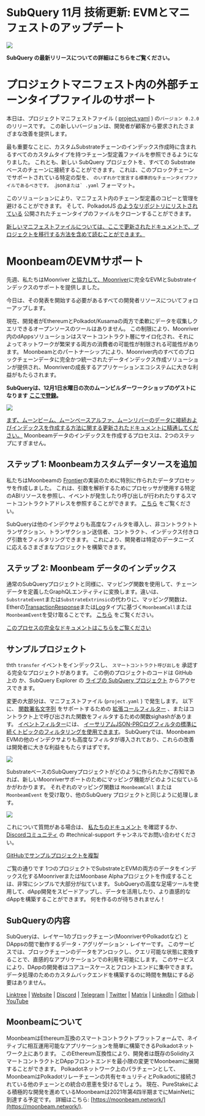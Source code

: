 # SubQuery 11月 技術更新: EVMとマニフェストのアップデート

![](https://miro.medium.com/max/1400/1*q9GErDrvAyacOPm97krV6Q.png)

**SubQuery の最新リリースについての詳細はこちらをご覧ください。**

# プロジェクトマニフェスト内の外部チェーンタイプファイルのサポート

本日は、プロジェクトマニフェストファイル ( [project.yaml](https://doc.subquery.network/create/manifest/) ) の`バージョン 0.2.0` のリリースです。 この新しいバージョンは、開発者が顧客から要求されたさまざまな改善を提供します。

最も重要なことに、カスタムSubstrateチェーンのインデックス作成時に含まれるすべてのカスタムタイプを持つチェーン型定義ファイルを参照できるようになりました。 これとも、新しい SubQuery プロジェクトを、すべての Substrate ベースのチェーンに接続することができます。 これは、このブロックチェーンでサポートされている特定の型を、 `のいずれかで宣言する標準的なチェーンタイプファイルであるべきです。 `.json`` または` .yaml `` フォーマット。

このソリューションにより、マニフェスト内のチェーン型定義のコピーと管理を避けることができます。 そして、PolkadotJS [のようなリポジトリにリストされている](https://github.com/polkadot-js/apps/tree/master/packages/apps-config/src/api/spec) 公開されたチェーンタイプのファイルをクローンすることができます。

[新しいマニフェストファイルについては、ここで更新されたドキュメントで、プロジェクトを移行する方法を含めて読むことができます。](https://doc.subquery.network/create/manifest/)

# MoonbeamのEVMサポート

先週、私たちはMoonriver [と協力して、Moonriver](https://subquery.medium.com/subquery-adds-ethereum-virtual-machine-evm-functionality-in-integration-with-moonbeam-and-ddbcdf0fd8ff)に完全なEVMとSubstrateインデックスのサポートを提供しました。

今日は、その発表を開始する必要があるすべての開発者リソースについてフォローアップします。

現在、開発者がEthereumとPolkadot/Kusamaの両方で柔軟にデータを収集しクエリできるオープンソースのツールはありません。 この制限により、Moonriver内のdAppsソリューションはスマートコントラクト層にサイロ化され、それによってネットワークが繁栄する両方の消費者の可能性が制限される可能性があります。 Moonbeamとのパートナーシップにより、Moonriver内のすべてのブロックチェーンデータに完全かつ統一されたデータインデックス作成ソリューションが提供され、Moonriverの成長するアプリケーションエコシステムに大きな利益がもたらされます。

**SubQueryは、12月1日水曜日の次のムーンビルダーワークショップのゲストになります** [**ここで登録**](https://www.crowdcast.io/e/moonbuilders-ws/10)**。**

![](https://miro.medium.com/max/600/1*AET6Ek_PqFDROC29Jiitnw.gif)

[まず、ムーンビーム、ムーンベースアルファ、ムーンリバーのデータに接続およびインデックスを作成する方法に関する更新されたドキュメントに精通してください。](https://doc.subquery.network/create/moonbeam/) Moonbeamデータのインデックスを作成するプロセスは、2つのステップにすぎません。

## ステップ 1: Moonbeamカスタムデータソースを追加

私たちはMoonbeamの [Frontier](https://github.com/paritytech/frontier)の実装のために特別に作られたデータプロセッサを作成しました。 これは、引数を解析するためにプロセッサが使用する特定のABIリソースを参照し、イベントが発生したり呼び出しが行われたりするスマートコントラクトアドレスを参照することができます。 [こちら](https://doc.subquery.network/create/moonbeam/#data-source-spec) をご覧ください。

SubQueryは他のインデクサよりも高度なフィルタを導入し、非コントラクトトランザクション、トランザクション送信者、コントラクト、インデックス付きログ引数をフィルタリングできます。 これにより、開発者は特定のデータニーズに応えるさまざまなプロジェクトを構築できます。

## ステップ 2: Moonbeam データのインデックス

通常のSubQueryプロジェクトと同様に、マッピング関数を使用して、チェーンデータを定義したGraphQLエンティティに変換します。違いは、`SubstrateEvent`または`SubstrateExtrinsic`の代わりに、マッピング関数は、Etherの[TransactionResponse](https://docs.ethers.io/v5/api/providers/types/#providers-TransactionResponse)または[Log](https://docs.ethers.io/v5/api/providers/types/#providers-Log)タイプに基づく`MoonbeamCall`または`MoonbeamEvent`を受け取ることです。 [こちら](https://doc.subquery.network/create/moonbeam/#moonbeamcall) をご覧ください。

[このプロセスの完全なドキュメントはこちらをご覧ください](https://doc.subquery.network/create/moonbeam/#moonbeamcall)

## サンプルプロジェクト

thth `transfer` イベントをインデックスし、 `スマートコントラクト呼び出しを` 承認する完全なプロジェクトがあります。 この例のプロジェクトのコードは GitHub 上の [](https://github.com/subquery/tutorials-moonriver-evm-starter) か、SubQuery Explorer の [ライブの SubQuery プロジェクト](https://explorer.subquery.network/subquery/subquery/moonriver-evm-starter-project) からアクセスできます。

変更の大部分は、マニフェストファイル (`project.yaml` ) で発生します。 以下に、 [関数署名文字列](https://doc.subquery.network/create/moonbeam/#call-filters) をサポートするための [拡張コールフィルター](https://docs.ethers.io/v5/api/utils/abi/fragments/#FunctionFragment) 、またはコントラクト上で呼び出された関数をフィルタするための関数sighashがあります。 [イベントフィルター](https://doc.subquery.network/create/moonbeam/#event-filters)には、 [イーサリアムJSON-PRCログフィルタの標準に続くトピックのフィルタリングを使用できます](https://docs.ethers.io/v5/concepts/events/)。 SubQueryでは、Moonbeam EVMの他のインデクサよりも高度なフィルタが導入されており、これらの改善は開発者に大きな利益をもたらすはずです。

![](https://miro.medium.com/max/700/1*4JRHITnILfCie4FT6sYLEA.png)

SubstrateベースのSubQueryプロジェクトがどのように作られたかご存知であれば、新しいMoonriverサポートのためにマッピング機能がどのように似ているかがわかります。 それぞれのマッピング関数は `MoonbeamCall` または `MoonbeamEvent` を受け取り、他のSubQuery プロジェクトと同じように処理します。

![](https://miro.medium.com/max/700/1*k4_uJYYCsTnPRRJ7avq2WA.png)

これについて質問がある場合は、 [私たちのドキュメント](https://doc.subquery.network/create/moonbeam) を確認するか、 [Discordコミュニティ](https://discord.com/invite/subquery) の #technical-support チャンネルでお問い合わせください。

[GitHubでサンプルプロジェクトを複製](https://github.com/subquery/tutorials-moonriver-evm-starter)

ご覧の通りです 1つのプロジェクトでSubstrateとEVMの両方のデータをインデックス化するMoonriverまたはMoonbase Alphaプロジェクトを作成することは、非常にシンプルで大部分が似ています。 SubQueryの高度な足場ツールを使用して、dApp開発をスピードアップし、データを活用したり、より直感的なdAppを構築することができます。 何を作るのが待ちきれません！

## SubQueryの内容

SubQueryは、レイヤー1のブロックチェーン(MoonriverやPolkadotなど) とDAppsの間で動作するデータ・アグリゲーション・レイヤーです。 このサービスでは、ブロックチェーンのデータをアンロックし、クエリ可能な状態に変換することで、直感的なアプリケーションでの利用を可能にします。 このサービスにより、DAppの開発者はコアユースケースとフロントエンドに集中できます。 データ処理のためのカスタムバックエンドを構築するのに時間を無駄にする必要はありません。

​​[Linktree](https://linktr.ee/subquerynetwork) | [Website](https://subquery.network/) | [Discord](https://discord.com/invite/78zg8aBSMG) | [Telegram](https://t.me/subquerynetwork) | [Twitter](https://twitter.com/subquerynetwork) | [Matrix](https://matrix.to/#/#subquery:matrix.org) | [LinkedIn](https://www.linkedin.com/company/subquery) | [Github](https://github.com/subquery/subql) | [YouTube](https://www.youtube.com/channel/UCi1a6NUUjegcLHDFLr7CqLw)

## Moonbeamについて

MoonbeamはEthereum互換のスマートコントラクトプラットフォームで、ネイティブに相互運用可能なアプリケーションを簡単に構築できるPolkadotネットワーク上にあります。 このEthereum互換性により、開発者は既存のSolidityスマートコントラクトとDAppフロントエンドを最小限の変更でMoonbeamに展開することができます。 Polkadotネットワーク上のパラチェーンとして、MoonbeamはPolkadotリレーチェーンの共有セキュリティとPolkadotに接続されている他のチェーンとの統合の恩恵を受けるでしょう。 現在、PureStakeによる積極的な開発を進めているMoonbeamは2021年第4四半期までにMainNetに到達する予定です。 詳細はこちら: [https://moonbeam.network/](https://moonbeam.network/).
